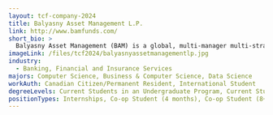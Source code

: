 ```yaml
---
layout: tcf-company-2024
title: Balyasny Asset Management L.P.
link: http://www.bamfunds.com/
short_bio: >
  Balyasny Asset Management (BAM) is a global, multi-manager multi-strategy investment firm founded in 2001 by Dmitry Balyasny, Scott Schroeder and Taylor O'Malley. What began as a single, small office in Chicago trading mostly long/short equity has grown into an institutional global platform with investment strategies spanning across Equities Long/Short, Macro, Equities Arbitrage, Credit, Commodities, Systematic and Growth Equity. Today, we have 17 global offices with over 1,800 team members, 159 investment teams, and 21 partners managing more than $21 billion in AUM. We have built an award-winning collaborative culture dedicated to leveraging the collective knowledge and experience of our team members across industries, asset classes, regions, and markets to uncover profitable investment
imageLink: /files/tcf2024/balyasnyassetmanagementlp.jpg
industry:
  - Banking, Financial and Insurance Services
majors: Computer Science, Business & Computer Science, Data Science
workAuth: Canadian Citizen/Permanent Resident, International Student
degreeLevels: Current Students in an Undergraduate Program, Current Students in a Masters Program
positionTypes: Internships, Co-op Student (4 months), Co-op Student (8+ months), Full-time
---
```

